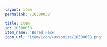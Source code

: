 ```yaml
---
layout: item
permalink: /10300058

title: Item
id: 10300058
item_name: 'Bored Face'
icon_url: 'item/icon/customize/10300058.png'
---
```

